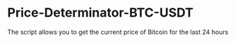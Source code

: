 # Price-Determinator-BTC-USDT
The script allows you to get the current price of Bitcoin for the last 24 hours
